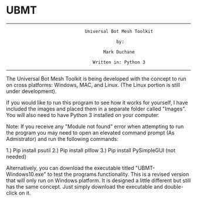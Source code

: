 # UBMT
*************************************************************************************************
                                  Universal Bot Mesh Toolkit

                                              by:

                                         Mark Duchane

                                     Written in: Python 3
   
*************************************************************************************************

The Universal Bot Mesh Toolkit is being developed with the concept to run on cross platforms: Windows,
MAC, and Linux. (The Linux portion is still under development).

If you would like to run this program to see how it works for yourself, I have included the images and
placed them in a separate folder called "Images". You will also need to have Python 3 installed on your
computer.

Note: If you receive any "Module not found" error when attempting to run the program you may need to open 
an elevated command prompt (As Admistrator) and run the following commands:

1.) Pip install psutil
2.) Pip install pillow
3.) Pip install PySimpleGUI  (not needed)


Alternatively, you can download the executable titled "UBMT-Windows10.exe" to test the programs functionality.
This is a revised version that will only run on Windows platform. It is designed a little different but
still has the same concept. Just simply download the executable and double-click on it.
